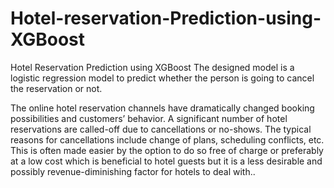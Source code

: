 # Hotel-reservation-Prediction-using-XGBoost
Hotel Reservation Prediction using XGBoost
The designed model is a logistic regression model to predict whether the person is going to cancel the reservation or not.

The online hotel reservation channels have dramatically changed booking possibilities and customers’ behavior. A significant number of hotel reservations are called-off due to cancellations or no-shows. The typical reasons for cancellations include change of plans, scheduling conflicts, etc. This is often made easier by the option to do so free of charge or preferably at a low cost which is beneficial to hotel guests but it is a less desirable and possibly revenue-diminishing factor for hotels to deal with..
